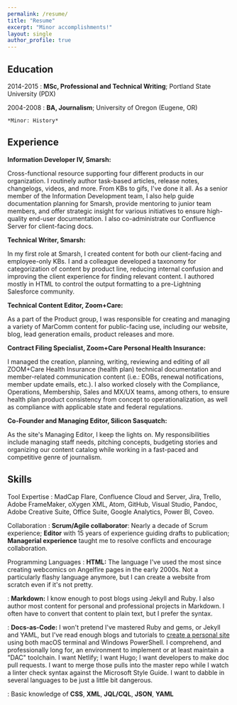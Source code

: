 ```yaml
---
permalink: /resume/
title: "Resume"
excerpt: "Minor accomplishments!"
layout: single
author_profile: true
---
```


Education
---------

2014-2015
:   **MSc, Professional and Technical Writing**; Portland State University (PDX)

2004-2008
:   **BA, Journalism**; University of Oregon (Eugene, OR)

    *Minor: History*

Experience
----------

**Information Developer IV, Smarsh:**

Cross-functional resource supporting four different products in our organization. I routinely author task-based articles, release notes, changelogs, videos, and more. From KBs to gifs, I've done it all. As a senior member of the Information Development team, I also help guide documentation planning for Smarsh, provide mentoring to junior team members, and offer strategic insight for various initiatives to ensure high-quality end-user documentation. I also co-administrate our Confluence Server for client-facing docs.

**Technical Writer, Smarsh:**

In my first role at Smarsh, I created content for both our client-facing and employee-only KBs. I and a colleague developed a taxonomy for categorization of content by product line, reducing internal confusion and improving the client experience for finding relevant content. I authored mostly in HTML to control the output formatting to a pre-Lightning Salesforce community.

**Technical Content Editor, Zoom+Care:**

As a part of the Product group, I was responsible for creating and managing a variety of MarComm content for public-facing use, including our website, blog, lead generation emails, product releases and more.

**Contract Filing Specialist, Zoom+Care Personal Health Insurance:**

I managed the creation, planning, writing, reviewing and editing of all ZOOM+Care Health Insurance (health plan) technical documentation and member-related communication content (i.e.: EOBs, renewal notifications, member update emails, etc.). I also worked closely with the Compliance, Operations, Membership, Sales and MX/UX teams, among others, to ensure health plan product consistency from concept to operationalization, as well as compliance with applicable state and federal regulations.

**Co-Founder and Managing Editor, Silicon Sasquatch:**

As the site's Managing Editor, I keep the lights on. My responsibilities include managing staff needs, pitching concepts, budgeting stories and organizing our content catalog while working in a fast-paced and competitive genre of journalism.

Skills
--------------------

Tool Expertise
:   MadCap Flare, Confluence Cloud and Server, Jira, Trello, Adobe FrameMaker, oXygen XML, Atom, GitHub, Visual Studio, Pandoc, Adobe Creative Suite, Office Suite, Google Analytics, Power BI, Coveo.

Collaboration
:   **Scrum/Agile collaborator**: Nearly a decade of Scrum experience; **Editor** with 15 years of experience guiding drafts to publication; **Managerial experience** taught me to resolve conflicts and encourage collaboration.

Programming Languages
:   **HTML:** The language I've used the most since creating webcomics on Angelfire pages in the early 2000s. Not a particularly flashy language anymore, but I can create a website from scratch even if it's not pretty.  

:   **Markdown:** I know enough to post blogs using Jekyll and Ruby. I also author most content for personal and professional projects in Markdown. I often have to convert that content to plain text, but I prefer the syntax.  

:   **Docs-as-Code:** I won't pretend I've mastered Ruby and gems, or Jekyll and YAML, but I've read enough blogs and tutorials to [create a personal site][ref] using both macOS terminal and Windows PowerShell. I comprehend, and professionally long for, an environment to implement or at least maintain a "DAC" toolchain. I want Netlify; I want Hugo; I want developers to make doc pull requests. I want to merge those pulls into the master repo while I watch a linter check syntax against the Microsoft Style Guide. I want to dabble in several languages to be just a little bit dangerous.  
  
:   Basic knowledge of **CSS**, **XML**, **JQL/CQL**, **JSON**, **YAML**

[ref]: https://github.com/a-thay
